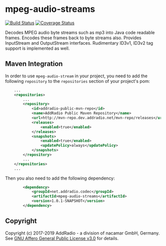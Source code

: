 # mpeg-audio-streams
[![Build Status](https://travis-ci.org/addradio/mpeg-audio-streams.svg?branch=master)](https://travis-ci.org/addradio/mpeg-audio-streams)
[![Coverage Status](https://coveralls.io/repos/github/addradio/mpeg-audio-streams/badge.svg?branch=master)](https://coveralls.io/github/addradio/mpeg-audio-streams?branch=master)

Decodes MPEG audio byte streams such as mp3 into Java code readable frames. Encodes these frames back to byte streams also. Provides InputStream and OutputStream interfaces. Rudimentary ID3v1, ID3v2 tag support is implemented as well.

## Maven Integration

In order to use `mpeg-audio-stream` in your project, you need to add the following `repository` to the `repositories` section of your project's pom:
```xml
    ...
    <repositories>
        ...
        <repository>
            <id>addradio-public-mvn-repo</id>
            <name>AddRadio Public Maven Repository</name>
            <url>http://mvn-repo.dev.addradio.net/mvn-repo/releases</url>
            <releases>
                <enabled>true</enabled>
            </releases>
            <snapshots>
                <enabled>true</enabled>
                <updatePolicy>always</updatePolicy>
            </snapshots>
        </repository>
        ...
    </repositories>
    ...
```

Then you also need to add the following dependency:
```xml
        <dependency>
            <groupId>net.addradio.codec</groupId>
            <artifactId>mpeg-audio-streams</artifactId>
            <version>1.0.1-SNAPSHOT</version>
        </dependency>
```

## Copyright
Copyright (c) 2017-2019 AddRadio - a division of nacamar GmbH, Germany. See [GNU Affero General Public License v3.0](LICENSE) for details.

